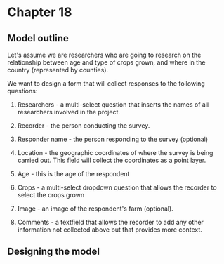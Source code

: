 
# Chapter 18 

## Model outline

Let's assume we are researchers who are going to research on the relationship between age and type of crops grown, and where in the country (represented by counties).


We want to design a form that will collect responses to the following questions:

1. Researchers - a multi-select question that inserts the names of all researchers involved in the project.

2. Recorder - the person conducting the survey.

3. Responder name - the person responding to the survey (optional)

4. Location - the geographic coordinates of where the survey is being carried out. This field will collect the coordinates as a point layer.

5. Age - this is the age of the respondent 

6. Crops - a multi-select dropdown question that allows the recorder to select the crops grown

7. Image - an image of the respondent's farm (optional).

8. Comments - a textfield that allows the recorder to add any other information not collected above but that provides more context. 


## Designing the model 







